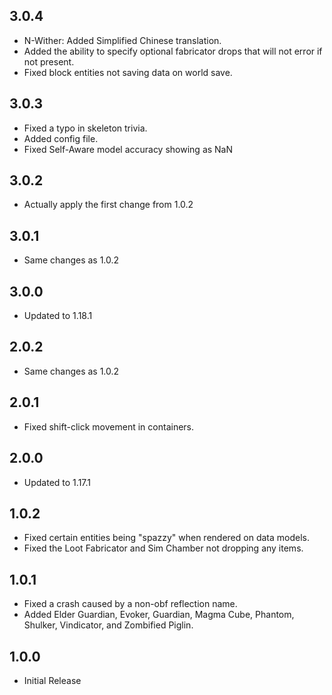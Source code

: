 ## 3.0.4
* N-Wither: Added Simplified Chinese translation.
* Added the ability to specify optional fabricator drops that will not error if not present.
* Fixed block entities not saving data on world save.

## 3.0.3
* Fixed a typo in skeleton trivia.
* Added config file.
* Fixed Self-Aware model accuracy showing as NaN

## 3.0.2
* Actually apply the first change from 1.0.2

## 3.0.1
* Same changes as 1.0.2

## 3.0.0
* Updated to 1.18.1

## 2.0.2
* Same changes as 1.0.2

## 2.0.1
* Fixed shift-click movement in containers.

## 2.0.0
* Updated to 1.17.1

## 1.0.2
* Fixed certain entities being "spazzy" when rendered on data models.
* Fixed the Loot Fabricator and Sim Chamber not dropping any items.

## 1.0.1
* Fixed a crash caused by a non-obf reflection name.
* Added Elder Guardian, Evoker, Guardian, Magma Cube, Phantom, Shulker, Vindicator, and Zombified Piglin.

## 1.0.0
* Initial Release